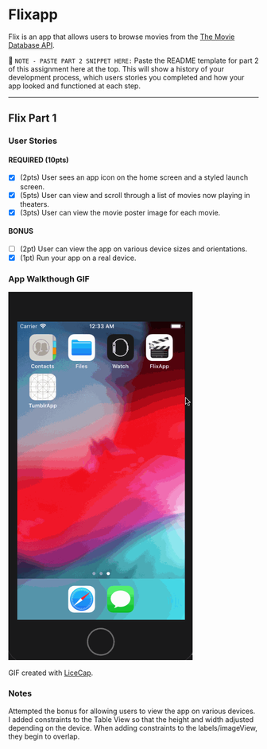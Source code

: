 # Flixapp
Flix is an app that allows users to browse movies from the [The Movie Database API](https://developers.themoviedb.org/3).

📝 `NOTE - PASTE PART 2 SNIPPET HERE:` Paste the README template for part 2 of this assignment here at the top. This will show a history of your development process, which users stories you completed and how your app looked and functioned at each step.

---

## Flix Part 1

### User Stories

#### REQUIRED (10pts)
- [x] (2pts) User sees an app icon on the home screen and a styled launch screen.
- [x] (5pts) User can view and scroll through a list of movies now playing in theaters.
- [x] (3pts) User can view the movie poster image for each movie.

#### BONUS
- [ ] (2pt) User can view the app on various device sizes and orientations.
- [x] (1pt) Run your app on a real device.

### App Walkthough GIF

![](FlixApp.gif)


GIF created with [LiceCap](http://www.cockos.com/licecap/).
### Notes
Attempted the bonus for allowing users to view the app on various devices. I added constraints to the Table View so that the height and width adjusted depending on the device. When adding constraints to the labels/imageView, they begin to overlap.

